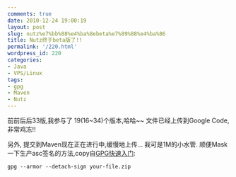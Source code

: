 ```yaml
---
comments: true
date: 2010-12-24 19:00:19
layout: post
slug: nutz%e7%bb%88%e4%ba%8ebeta%e7%89%88%e4%ba%86
title: Nutz终于beta版了!!
permalink: '/220.html'
wordpress_id: 220
categories:
- Java
- VPS/Linux
tags:
- gpg
- Maven
- Nutz
---
```


前前后后33版,我参与了 19(16~34)个版本,哈哈~~
文件已经上传到Google Code, 非常鸡冻!!

另外, 提交到Maven现在正在进行中,缓慢地上传... 我可是1M的小水管.
顺便Mask一下生产asc签名的方法,copy自[GPG快速入门](http://www.madboa.com/geek/gpg-quickstart/):

    
    
    gpg --armor --detach-sign your-file.zip
    
